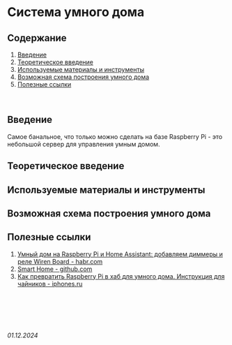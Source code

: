 # Система умного дома

## Содержание

1. [Введение](./SmartHome.md#введение)
2. [Теоретическое введение](./SmartHome.md#теоретическое-введение)
3. [Используемые материалы и инструменты](./SmartHome.md#используемые-материалы-и-инструменты)
4. [Возможная схема построения умного дома](./SmartHome.md#возможная-схема-построения-умного-дома)
5. [Полезные ссылки](./SmartHome.md#полезные-ссылки)

<br>

## Введение

Самое банальное, что только можно сделать на базе Raspberry Pi - это небольшой сервер для управления умным домом.

## Теоретическое введение

## Используемые материалы и инструменты

## Возможная схема построения умного дома



## Полезные ссылки

1. [Умный дом на Raspberry Pi и Home Assistant: добавляем диммеры и реле Wiren Board - habr.com](https://habr.com/ru/companies/wirenboard/articles/770882/)
2. [Smart Home - github.com](https://github.com/jakhax/smart-home)
3. [Как превратить Raspberry Pi в хаб для умного дома. Инструкция для чайников - iphones.ru](https://www.iphones.ru/iNotes/kak-prevratit-raspberry-pi-v-homebridge-03-06-2019)

<br><br>
<br><br>

###### 01.12.2024